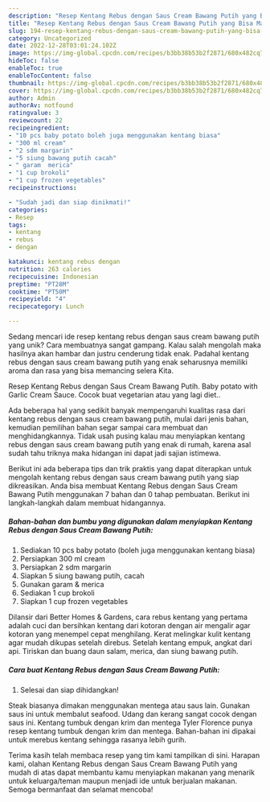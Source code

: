 ```yaml
---
description: "Resep Kentang Rebus dengan Saus Cream Bawang Putih yang Bisa Manjain Lidah"
title: "Resep Kentang Rebus dengan Saus Cream Bawang Putih yang Bisa Manjain Lidah"
slug: 194-resep-kentang-rebus-dengan-saus-cream-bawang-putih-yang-bisa-manjain-lidah
category: Uncategorized
date: 2022-12-28T03:01:24.102Z
image: https://img-global.cpcdn.com/recipes/b3bb38b53b2f2871/680x482cq70/kentang-rebus-dengan-saus-cream-bawang-putih-foto-resep-utama.jpg
hideToc: false
enableToc: true
enableTocContent: false
thumbnail: https://img-global.cpcdn.com/recipes/b3bb38b53b2f2871/680x482cq70/kentang-rebus-dengan-saus-cream-bawang-putih-foto-resep-utama.jpg
cover: https://img-global.cpcdn.com/recipes/b3bb38b53b2f2871/680x482cq70/kentang-rebus-dengan-saus-cream-bawang-putih-foto-resep-utama.jpg
author: Admin
authorAv: notfound
ratingvalue: 3
reviewcount: 22
recipeingredient:
- "10 pcs baby potato boleh juga menggunakan kentang biasa"
- "300 ml cream"
- "2 sdm margarin"
- "5 siung bawang putih cacah"
- " garam  merica"
- "1 cup brokoli"
- "1 cup frozen vegetables"
recipeinstructions:

- "Sudah jadi dan siap dinikmati!"
categories:
- Resep
tags:
- kentang
- rebus
- dengan

katakunci: kentang rebus dengan 
nutrition: 263 calories
recipecuisine: Indonesian
preptime: "PT28M"
cooktime: "PT50M"
recipeyield: "4"
recipecategory: Lunch

---
```





Sedang mencari ide resep kentang rebus dengan saus cream bawang putih yang unik? Cara membuatnya sangat gampang. Kalau salah mengolah maka hasilnya akan hambar dan justru cenderung tidak enak. Padahal kentang rebus dengan saus cream bawang putih yang enak seharusnya memiliki aroma dan rasa yang bisa memancing selera Kita.





Resep Kentang Rebus dengan Saus Cream Bawang Putih. Baby potato with Garlic Cream Sauce. Cocok buat vegetarian atau yang lagi diet..

Ada beberapa hal yang sedikit banyak mempengaruhi kualitas rasa dari kentang rebus dengan saus cream bawang putih, mulai dari jenis bahan, kemudian pemilihan bahan segar sampai cara membuat dan menghidangkannya. Tidak usah pusing kalau mau menyiapkan kentang rebus dengan saus cream bawang putih yang enak di rumah, karena asal sudah tahu triknya maka hidangan ini dapat jadi sajian istimewa.






Berikut ini ada beberapa tips dan trik praktis yang dapat diterapkan untuk mengolah kentang rebus dengan saus cream bawang putih yang siap dikreasikan. Anda bisa membuat Kentang Rebus dengan Saus Cream Bawang Putih menggunakan 7 bahan dan 0 tahap pembuatan. Berikut ini langkah-langkah dalam membuat hidangannya.

<!--inarticleads1-->

##### Bahan-bahan dan bumbu yang digunakan dalam menyiapkan Kentang Rebus dengan Saus Cream Bawang Putih:

1. Sediakan 10 pcs baby potato (boleh juga menggunakan kentang biasa)
1. Persiapkan 300 ml cream
1. Persiapkan 2 sdm margarin
1. Siapkan 5 siung bawang putih, cacah
1. Gunakan  garam &amp; merica
1. Sediakan 1 cup brokoli
1. Siapkan 1 cup frozen vegetables


Dilansir dari Better Homes &amp; Gardens, cara rebus kentang yang pertama adalah cuci dan bersihkan kentang dari kotoran dengan air mengalir agar kotoran yang menempel cepat menghilang. Kerat melingkar kulit kentang agar mudah dikupas setelah direbus. Setelah kentang empuk, angkat dari api. Tiriskan dan buang daun salam, merica, dan siung bawang putih. 

<!--inarticleads2-->

##### Cara buat Kentang Rebus dengan Saus Cream Bawang Putih:


1. Selesai dan siap dihidangkan!

Steak biasanya dimakan menggunakan mentega atau saus lain. Gunakan saus ini untuk membalut seafood. Udang dan kerang sangat cocok dengan saus ini. Kentang tumbuk dengan krim dan mentega Tyler Florence punya resep kentang tumbuk dengan krim dan mentega. Bahan-bahan ini dipakai untuk merebus kentang sehingga rasanya lebih gurih. 

Terima kasih telah membaca resep yang tim kami tampilkan di sini. Harapan kami, olahan Kentang Rebus dengan Saus Cream Bawang Putih yang mudah di atas dapat membantu kamu menyiapkan makanan yang menarik untuk keluarga/teman maupun menjadi ide untuk berjualan makanan. Semoga bermanfaat dan selamat mencoba!
